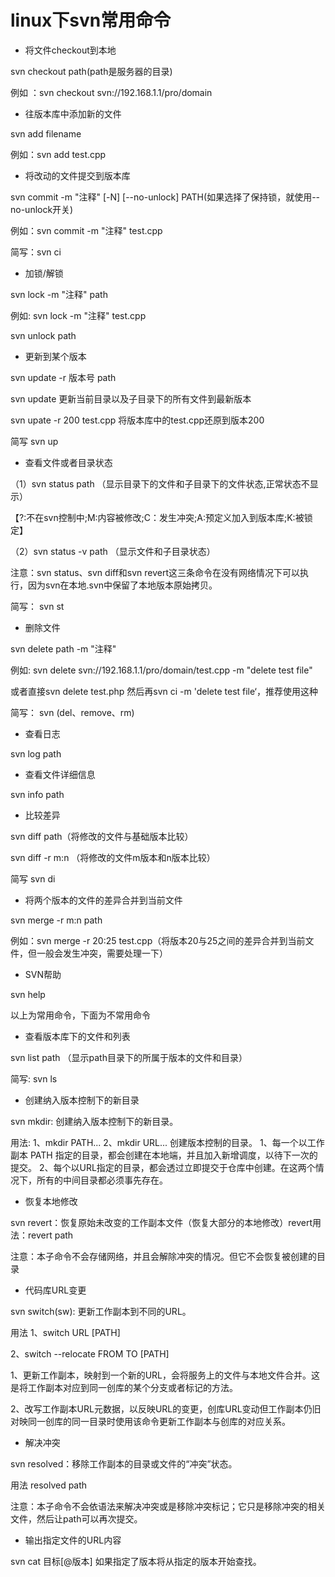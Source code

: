 # linux下svn常用命令
- 将文件checkout到本地

svn checkout path(path是服务器的目录)

例如 ：svn checkout svn://192.168.1.1/pro/domain

- 往版本库中添加新的文件

svn add filename

例如：svn add test.cpp

- 将改动的文件提交到版本库

svn commit -m "注释" [-N] [--no-unlock] PATH(如果选择了保持锁，就使用--no-unlock开关)

例如：svn commit -m "注释" test.cpp

简写：svn ci

- 加锁/解锁

svn lock -m "注释" path

例如: svn lock -m "注释" test.cpp

svn unlock path

- 更新到某个版本

svn update -r 版本号 path

svn update 更新当前目录以及子目录下的所有文件到最新版本

svn upate -r 200 test.cpp 将版本库中的test.cpp还原到版本200

简写 svn up

- 查看文件或者目录状态

（1）svn status path （显示目录下的文件和子目录下的文件状态,正常状态不显示）

【?:不在svn控制中;M:内容被修改;C：发生冲突;A:预定义加入到版本库;K:被锁定】

（2）svn status -v path （显示文件和子目录状态）

注意：svn status、svn diff和svn revert这三条命令在没有网络情况下可以执行，因为svn在本地.svn中保留了本地版本原始拷贝。

简写： svn st

- 删除文件

svn delete path -m "注释"

例如: svn delete svn://192.168.1.1/pro/domain/test.cpp -m "delete test file"

或者直接svn delete test.php 然后再svn ci -m 'delete test file‘，推荐使用这种

简写： svn (del、remove、rm)

- 查看日志

svn log path

- 查看文件详细信息

svn info path

- 比较差异

svn diff path（将修改的文件与基础版本比较）

svn diff -r m:n （将修改的文件m版本和n版本比较）

简写 svn di

- 将两个版本的文件的差异合并到当前文件

svn merge -r m:n path

 例如：svn
 merge -r 20:25 test.cpp（将版本20与25之间的差异合并到当前文件，但一般会发生冲突，需要处理一下）

- SVN帮助

svn help

以上为常用命令，下面为不常用命令

- 查看版本库下的文件和列表

svn list path （显示path目录下的所属于版本的文件和目录）

简写: svn ls

- 创建纳入版本控制下的新目录

svn mkdir: 创建纳入版本控制下的新目录。

用法: 1、mkdir PATH...
         2、mkdir URL...
创建版本控制的目录。
1、每一个以工作副本 PATH 指定的目录，都会创建在本地端，并且加入新增调度，以待下一次的提交。
2、每个以URL指定的目录，都会透过立即提交于仓库中创建。在这两个情况下，所有的中间目录都必须事先存在。

- 恢复本地修改

svn revert：恢复原始未改变的工作副本文件（恢复大部分的本地修改）revert用法：revert path

注意：本子命令不会存储网络，并且会解除冲突的情况。但它不会恢复被创建的目录

- 代码库URL变更

svn switch(sw): 更新工作副本到不同的URL。

用法 1、switch URL [PATH]

2、switch --relocate FROM TO [PATH]

1、更新工作副本，映射到一个新的URL，会将服务上的文件与本地文件合并。这是将工作副本对应到同一创库的某个分支或者标记的方法。

2、改写工作副本URL元数据，以反映URL的变更，创库URL变动但工作副本仍旧对映同一创库的同一目录时使用该命令更新工作副本与创库的对应关系。

- 解决冲突

svn resolved：移除工作副本的目录或文件的“冲突”状态。

用法 resolved path

注意：本子命令不会依语法来解决冲突或是移除冲突标记；它只是移除冲突的相关文件，然后让path可以再次提交。

- 输出指定文件的URL内容

svn cat 目标[@版本] 如果指定了版本将从指定的版本开始查找。